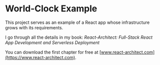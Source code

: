# World-Clock Example

This project serves as an example of a React app whose infrastructure
grows with its requirements.

I go through all the details in my book:
_React-Architect: Full-Stack React App Development and Serverless Deployment_

You can download the first chapter for free at  [www.react-architect.com](https://www.react-architect.com).